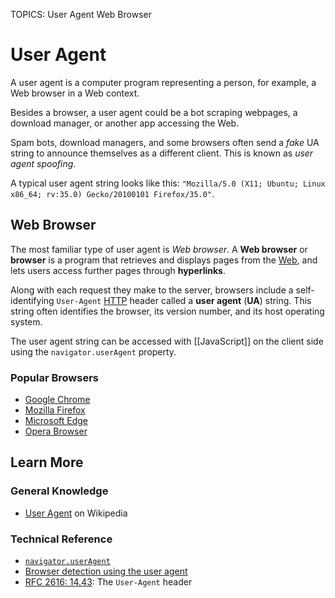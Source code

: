 TOPICS: User Agent
        Web Browser

# User Agent

A user agent is a computer program representing a person, for example, a Web browser in a Web context.

Besides a browser, a user agent could be a bot scraping webpages, a download manager, or another app
accessing the Web.

Spam bots, download managers, and some browsers often send a *fake* UA string to announce themselves
as a different client. This is known as *user agent spoofing*.

A typical user agent string looks like this:
`"Mozilla/5.0 (X11; Ubuntu; Linux x86_64; rv:35.0) Gecko/20100101 Firefox/35.0"`.

## Web Browser

The most familiar type of user agent is *Web browser*. A **Web browser** or **browser** is a program
that retrieves and displays pages from the [Web](/en/glossary/World_Wide_Web), and lets users access
further pages through **hyperlinks**.

Along with each request they make to the server, browsers include a
self-identifying `User-Agent` [HTTP](/en/glossary/HyperText_Transfer_Protocol) header called a
**user agent** (**UA**) string. This string often identifies the browser, its version number, and its
host operating system.

The user agent string can be accessed with [[JavaScript]] on the client side using the
`navigator.userAgent` property.

### Popular Browsers

- [Google Chrome](/en/glossary/Google_Chrome_Browser)
- [Mozilla Firefox](http://www.mozilla.org/en-US/firefox/)
- [Microsoft Edge](https://www.microsoft.com/windows/microsoft-edge)
- [Opera Browser](http://www.opera.com/)

## Learn More

### General Knowledge

- [User Agent](https://en.wikipedia.org/wiki/User%20agent) on Wikipedia

### Technical Reference

- [`navigator.userAgent`](https://wiki.developer.mozilla.org/en-US/docs/Web/API/Navigator/userAgent)
- [Browser detection using the user agent](https://wiki.developer.mozilla.org/en-US/docs/Web/HTTP/Browser_detection_using_the_user_agent)
- [RFC 2616: 14.43](https://tools.ietf.org/html/rfc2616): The `User-Agent` header
